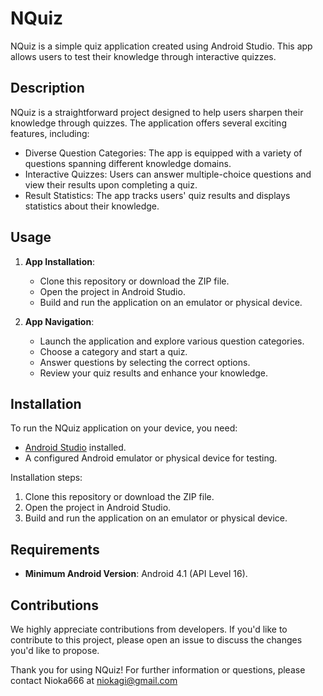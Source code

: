 # NQuiz

NQuiz is a simple quiz application created using Android Studio. This app allows users to test their knowledge through interactive quizzes.

## Description

NQuiz is a straightforward project designed to help users sharpen their knowledge through quizzes. The application offers several exciting features, including:

- Diverse Question Categories: The app is equipped with a variety of questions spanning different knowledge domains.
- Interactive Quizzes: Users can answer multiple-choice questions and view their results upon completing a quiz.
- Result Statistics: The app tracks users' quiz results and displays statistics about their knowledge.

## Usage

1. **App Installation**:
   - Clone this repository or download the ZIP file.
   - Open the project in Android Studio.
   - Build and run the application on an emulator or physical device.

2. **App Navigation**:
   - Launch the application and explore various question categories.
   - Choose a category and start a quiz.
   - Answer questions by selecting the correct options.
   - Review your quiz results and enhance your knowledge.

## Installation

To run the NQuiz application on your device, you need:

- [Android Studio](https://developer.android.com/studio) installed.
- A configured Android emulator or physical device for testing.

Installation steps:

1. Clone this repository or download the ZIP file.
2. Open the project in Android Studio.
3. Build and run the application on an emulator or physical device.

## Requirements

- **Minimum Android Version**: Android 4.1 (API Level 16).

## Contributions

We highly appreciate contributions from developers. If you'd like to contribute to this project, please open an issue to discuss the changes you'd like to propose.

Thank you for using NQuiz! For further information or questions, please contact Nioka666 at niokagi@gmail.com
